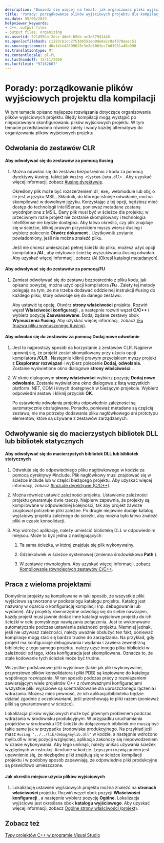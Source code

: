 ```yaml
---
description: 'Dowiedz się więcej na temat: jak organizować pliki wyjściowe projektu dla kompilacji'
title: 'Porady: porządkowanie plików wyjściowych projektu dla kompilacji'
ms.date: 05/06/2019
helpviewer_keywords:
- C++, output files
- output files, organizing
ms.assetid: 521d95ea-2dcc-4da0-b5eb-ac3e57941446
ms.openlocfilehash: c1283cb1cc275100551eb9de0a2c0af370aaec51
ms.sourcegitcommit: d6af41e42699628c3e2e6063ec7b03931a49a098
ms.translationtype: MT
ms.contentlocale: pl-PL
ms.lasthandoff: 12/11/2020
ms.locfileid: "97162667"
---
```

# <a name="how-to-organize-project-output-files-for-builds"></a>Porady: porządkowanie plików wyjściowych projektu dla kompilacji

W tym temacie opisano najlepsze rozwiązania dotyczące organizowania plików wyjściowych projektu. Błędy kompilacji mogą wystąpić po niepoprawnym skonfigurowaniu plików wyjściowych projektu. W tym temacie przedstawiono również zalety i wady każdej alternatywy do organizowania plików wyjściowych projektu.

## <a name="referencing-clr-assemblies"></a>Odwołania do zestawów CLR

#### <a name="to-reference-assemblies-with-using"></a>Aby odwoływać się do zestawów za pomocą #using

1. Można odwołać się do zestawu bezpośrednio z kodu za pomocą dyrektywy #using, takiej jak `#using <System.Data.dll>` . Aby uzyskać więcej informacji, zobacz [#using dyrektywie](../preprocessor/hash-using-directive-cpp.md).

   Określony plik może być rozszerzeniem dll, exe,. webmodule lub obj, o ile jest w języku MSIL. Składnik, do którego istnieje odwołanie, można skompilować w dowolnym języku. Korzystając z tej opcji, będziesz mieć dostęp do technologii IntelliSense, ponieważ metadane zostaną wyodrębnione z MSIL. Dany plik musi być w ścieżce dla projektu; w przeciwnym razie projekt nie zostanie skompilowany i technologia IntelliSense nie będzie dostępna. Aby łatwo określić, czy plik znajduje się w ścieżce, kliknij prawym przyciskiem myszy wiersz #using i wybierz polecenie **Otwórz dokument** . Użytkownik zostanie powiadomiony, jeśli nie można znaleźć pliku.

   Jeśli nie chcesz umieszczać pełnej ścieżki do pliku, możesz użyć opcji kompilatora **/AI** , aby edytować ścieżkę wyszukiwania #using odwołań. Aby uzyskać więcej informacji, zobacz [/AI (Określ katalogi metadanych)](reference/ai-specify-metadata-directories.md).

#### <a name="to-reference-assemblies-with-fu"></a>Aby odwoływać się do zestawów za pomocą/FU

1. Zamiast odwoływać się do zestawu bezpośrednio z pliku kodu, jak opisano powyżej, można użyć opcji kompilatora **/Fu** . Zalety tej metody polegają na tym, że nie trzeba dodawać oddzielnej instrukcji #using do każdego pliku, który odwołuje się do danego zestawu.

   Aby ustawić tę opcję, Otwórz **strony właściwości** projektu. Rozwiń węzeł **Właściwości konfiguracji** , a następnie rozwiń węzeł **C/C++** i wybierz pozycję **Zaawansowane**. Dodaj żądane zestawy obok **Wymuszenia #using**. Aby uzyskać więcej informacji, zobacz [/Fu (nazwa pliku wymuszonego #using)](reference/fu-name-forced-hash-using-file.md).

#### <a name="to-reference-assemblies-with-add-new-reference"></a>Aby odwołać się do zestawów za pomocą Dodaj nowe odwołanie

1. Jest to najprostszy sposób na korzystanie z zestawów CLR. Najpierw upewnij się, że projekt został skompilowany przy użyciu opcji kompilatora **/CLR** . Następnie kliknij prawym przyciskiem myszy projekt z **Eksplorator rozwiązań** i wybierz polecenie **Dodaj**, **odwołania**. Zostanie wyświetlone okno dialogowe **strony właściwości** .

1. W oknie dialogowym **strony właściwości** wybierz pozycję **Dodaj nowe odwołanie**. Zostanie wyświetlone okno dialogowe z listą wszystkich platform .NET, COM i innych dostępnych w bieżącym projekcie. Wybierz odpowiedni zestaw i kliknij przycisk **OK**.

   Po ustawieniu odwołania projektu odpowiednie zależności są automatycznie obsługiwane. Ponadto, ponieważ metadane są częścią zestawu, nie ma potrzeby dodawania pliku nagłówkowego ani prototypu elementów, które są używane z zestawów zarządzanych.

## <a name="referencing-native-dlls-or-static-libraries"></a>Odwoływanie się do macierzystych bibliotek DLL lub bibliotek statycznych

#### <a name="to-reference-native-dlls-or-static-libraries"></a>Aby odwoływać się do macierzystych bibliotek DLL lub bibliotek statycznych

1. Odwołuje się do odpowiedniego pliku nagłówkowego w kodzie za pomocą dyrektywy #include. Plik nagłówkowy musi znajdować się w ścieżce include lub w części bieżącego projektu. Aby uzyskać więcej informacji, zobacz [#include dyrektywie (C/C++)](../preprocessor/hash-include-directive-c-cpp.md).

1. Można również ustawić zależności projektu. Ustawienie zależności projektu gwarantuje dwie rzeczy. Najpierw zapewnia, że projekty są kompilowane w odpowiedniej kolejności, tak aby projekt zawsze znajdował potrzebne pliki zależne. Po drugie niejawnie dodaje katalog wyjściowy projektu zależnego do ścieżki, aby można było łatwo znaleźć pliki w czasie konsolidacji.

1. Aby wdrożyć aplikację, należy umieścić bibliotekę DLL w odpowiednim miejscu. Może to być jedna z następujących:

   1. Ta sama ścieżka, w której znajduje się plik wykonywalny.

   1. Gdziekolwiek w ścieżce systemowej (zmienna środowiskowa **Path** ).

   1. W zestawie równoległym. Aby uzyskać więcej informacji, zobacz [Kompilowanie równoległych zestawów C/C++](building-c-cpp-side-by-side-assemblies.md).

## <a name="working-with-multiple-projects"></a>Praca z wieloma projektami

Domyślnie projekty są kompilowane w taki sposób, że wszystkie pliki wyjściowe są tworzone w podkatalogu katalogu projektu. Katalog jest nazwany w oparciu o konfigurację kompilacji (np. debugowanie lub wydanie). Aby projekty równorzędne odwołują się do siebie nawzajem, każdy projekt musi jawnie dodać inne katalogi wyjściowe projektu do ich ścieżki w celu pomyślnego nawiązaniu połączenia. Jest to wykonywane automatycznie podczas ustawiania zależności projektu. Niemniej jednak, jeśli nie używasz zależności, należy uważnie obsłużyć ten fakt, ponieważ kompilacje mogą stać się bardzo trudne do zarządzania. Na przykład, gdy projekt ma konfiguracje debugowania i wydania i zawiera zewnętrzną bibliotekę z tego samego projektu, należy użyć innego pliku biblioteki w zależności od tego, która konfiguracja jest skompilowana. Oznacza to, że stałe kodowanie tych ścieżek może być trudne.

Wszystkie podstawowe pliki wyjściowe (takie jak pliki wykonywalne, przyrostowe plików konsolidatora i pliki PDB) są kopiowane do katalogu wspólnego rozwiązania. W ten sposób podczas pracy z rozwiązaniem zawierającym wiele projektów C++ z równoważnymi konfiguracjami wszystkie pliki wyjściowe są scentralizowane dla uproszczonego łączenia i wdrażania. Możesz mieć pewność, że ich aplikacja/biblioteka będzie działać zgodnie z oczekiwaniami, jeśli przechowują te pliki razem (ponieważ pliki są gwarantowane w ścieżce).

Lokalizacja plików wyjściowych może być głównym problemem podczas wdrażania w środowisku produkcyjnym. W przypadku uruchamiania projektów w środowisku IDE ścieżki do dołączonych bibliotek nie muszą być takie same jak w przypadku środowiska produkcyjnego. Na przykład jeśli masz `#using "../../lib/debug/mylib.dll"` w kodzie, a następnie wdrożono mylib.dll w innej pozycji względnej, aplikacja zakończy się niepowodzeniem w czasie wykonywania. Aby tego uniknąć, należy unikać używania ścieżek względnych w instrukcji #include w kodzie. Lepszym rozwiązaniem jest upewnienie się, że niezbędne pliki znajdują się w ścieżce kompilacji projektu i w podobny sposób zapewniają, że odpowiednie pliki produkcyjne są prawidłowo umieszczone.

#### <a name="how-to-specify-where-output-files-go"></a>Jak określić miejsce użycia plików wyjściowych

1. Lokalizację ustawień wyjściowych projektu można znaleźć na **stronach właściwości** projektu. Rozwiń węzeł obok pozycji **Właściwości konfiguracji** , a następnie wybierz pozycję **Ogólne**. Lokalizacja wyjściowa jest określana obok **katalogu wyjściowego**. Aby uzyskać więcej informacji, zobacz [Ogólne strony właściwości (projekt)](reference/general-property-page-project.md).

## <a name="see-also"></a>Zobacz też

[Typy projektów C++ w programie Visual Studio](reference/visual-cpp-project-types.md)
